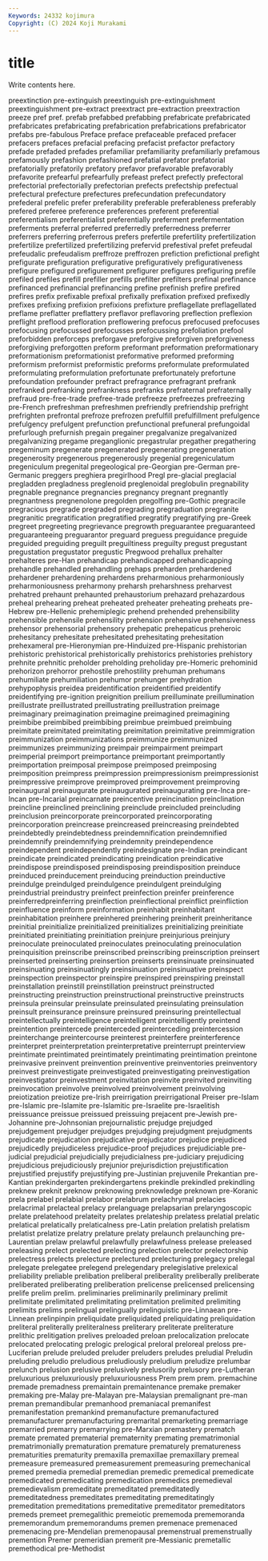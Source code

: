 ```yaml
---
Keywords: 24332 kojimura
Copyright: (C) 2024 Koji Murakami
---
```


# title

Write contents here.



preextinction pre-extinguish preextinguish pre-extinguishment preextinguishment pre-extract
preextract pre-extraction preextraction preeze pref pref. prefab prefabbed prefabbing prefabricate
prefabricated prefabricates prefabricating prefabrication prefabrications prefabricator prefabs pre-fabulous Preface preface
prefaceable prefaced prefacer prefacers prefaces prefacial prefacing prefacist prefactor prefactory
prefade prefaded prefades prefamiliar prefamiliarity prefamiliarly prefamous prefamously prefashion prefashioned
prefatial prefator prefatorial prefatorially prefatorily prefatory prefavor prefavorable prefavorably prefavorite
prefearful prefearfully prefeast prefect prefectly prefectoral prefectorial prefectorially prefectorian prefects
prefectship prefectual prefectural prefecture prefectures prefecundation prefecundatory prefederal prefelic prefer
preferability preferable preferableness preferably prefered preferee preference preferences preferent preferential
preferentialism preferentialist preferentially preferment prefermentation preferments preferral preferred preferredly preferredness
preferrer preferrers preferring preferrous prefers prefertile prefertility prefertilization prefertilize prefertilized
prefertilizing prefervid prefestival prefet prefeudal prefeudalic prefeudalism preffroze preffrozen prefiction
prefictional prefight prefigurate prefiguration prefigurative prefiguratively prefigurativeness prefigure prefigured prefigurement
prefigurer prefigures prefiguring prefile prefiled prefiles prefill prefiller prefills prefilter
prefilters prefinal prefinance prefinanced prefinancial prefinancing prefine prefinish prefire prefired
prefires prefix prefixable prefixal prefixally prefixation prefixed prefixedly prefixes prefixing
prefixion prefixions prefixture preflagellate preflagellated preflame preflatter preflattery preflavor preflavoring
preflection preflexion preflight preflood prefloration preflowering prefocus prefocused prefocuses prefocusing
prefocussed prefocusses prefocussing prefoliation prefool preforbidden preforceps preforgave preforgive preforgiven
preforgiveness preforgiving preforgotten preform preformant preformation preformationary preformationism preformationist preformative
preformed preforming preformism preformist preformistic preforms preformulate preformulated preformulating preformulation
prefortunate prefortunately prefortune prefoundation prefounder prefract prefragrance prefragrant prefrank prefranked
prefranking prefrankness prefranks prefraternal prefraternally prefraud pre-free-trade prefree-trade prefreeze prefreezes
prefreezing pre-French prefreshman prefreshmen prefriendly prefriendship prefright prefrighten prefrontal prefroze
prefrozen prefulfill prefulfillment prefulgence prefulgency prefulgent prefunction prefunctional prefuneral prefungoidal
prefurlough prefurnish pregain pregainer pregalvanize pregalvanized pregalvanizing pregame preganglionic pregastrular
pregather pregathering pregeminum pregenerate pregenerated pregenerating pregeneration pregenerosity pregenerous pregenerously
pregenial pregeniculatum pregeniculum pregenital pregeological pre-Georgian pre-German pre-Germanic preggers preghiera
pregirlhood Pregl pre-glacial preglacial pregladden pregladness preglenoid preglenoidal preglobulin pregnability
pregnable pregnance pregnancies pregnancy pregnant pregnantly pregnantness pregnenolone pregolden pregolfing
pre-Gothic pregracile pregracious pregrade pregraded pregrading pregraduation pregranite pregranitic pregratification
pregratified pregratify pregratifying pre-Greek pregreet pregreeting pregrievance pregrowth preguarantee preguaranteed
preguaranteeing preguarantor preguard preguess preguidance preguide preguided preguiding preguilt preguiltiness
preguilty pregust pregustant pregustation pregustator pregustic Pregwood prehallux prehalter prehalteres
pre-Han prehandicap prehandicapped prehandicapping prehandle prehandled prehandling prehaps preharden prehardened
prehardener prehardening prehardens preharmonious preharmoniously preharmoniousness preharmony preharsh preharshness preharvest
prehatred prehaunt prehaunted prehaustorium prehazard prehazardous preheal prehearing preheat preheated
preheater preheating preheats pre-Hebrew pre-Hellenic prehemiplegic prehend prehended prehensibility prehensible
prehensile prehensility prehension prehensive prehensiveness prehensor prehensorial prehensory prehepatic prehepaticus
preheroic prehesitancy prehesitate prehesitated prehesitating prehesitation prehexameral pre-Hieronymian pre-Hinduized pre-Hispanic
prehistorian prehistoric prehistorical prehistorically prehistorics prehistories prehistory prehnite prehnitic preholder
preholding preholiday pre-Homeric prehominid prehorizon prehorror prehostile prehostility prehuman prehumans
prehumiliate prehumiliation prehumor prehunger prehydration prehypophysis preidea preidentification preidentified preidentify
preidentifying pre-ignition preignition preilium preilluminate preillumination preillustrate preillustrated preillustrating preillustration
preimage preimaginary preimagination preimagine preimagined preimagining preimbibe preimbibed preimbibing preimbue
preimbued preimbuing preimitate preimitated preimitating preimitation preimitative preimmigration preimmunization preimmunizations
preimmunize preimmunized preimmunizes preimmunizing preimpair preimpairment preimpart preimperial preimport preimportance
preimportant preimportantly preimportation preimposal preimpose preimposed preimposing preimposition preimpress preimpression
preimpressionism preimpressionist preimpressive preimprove preimproved preimprovement preimproving preinaugural preinaugurate preinaugurated
preinaugurating pre-Inca pre-Incan pre-Incarial preincarnate preincentive preincination preinclination preincline preinclined
preinclining preinclude preincluded preincluding preinclusion preincorporate preincorporated preincorporating preincorporation preincrease
preincreased preincreasing preindebted preindebtedly preindebtedness preindemnification preindemnified preindemnify preindemnifying preindemnity
preindependence preindependent preindependently preindesignate pre-Indian preindicant preindicate preindicated preindicating preindication
preindicative preindispose preindisposed preindisposing preindisposition preinduce preinduced preinducement preinducing preinduction
preinductive preindulge preindulged preindulgence preindulgent preindulging preindustrial preindustry preinfect preinfection
preinfer preinference preinferredpreinferring preinflection preinflectional preinflict preinfliction preinfluence preinform preinformation
preinhabit preinhabitant preinhabitation preinhere preinhered preinhering preinherit preinheritance preinitial preinitialize
preinitialized preinitializes preinitializing preinitiate preinitiated preinitiating preinitiation preinjure preinjurious preinjury
preinoculate preinoculated preinoculates preinoculating preinoculation preinquisition preinscribe preinscribed preinscribing preinscription
preinsert preinserted preinserting preinsertion preinserts preinsinuate preinsinuated preinsinuating preinsinuatingly preinsinuation
preinsinuative preinspect preinspection preinspector preinspire preinspired preinspiring preinstall preinstallation preinstill
preinstillation preinstruct preinstructed preinstructing preinstruction preinstructional preinstructive preinstructs preinsula preinsular
preinsulate preinsulated preinsulating preinsulation preinsult preinsurance preinsure preinsured preinsuring preintellectual
preintellectually preintelligence preintelligent preintelligently preintend preintention preintercede preinterceded preinterceding preintercession
preinterchange preintercourse preinterest preinterfere preinterference preinterpret preinterpretation preinterpretative preinterrupt preinterview
preintimate preintimated preintimately preintimating preintimation preintone preinvasive preinvent preinvention preinventive
preinventories preinventory preinvest preinvestigate preinvestigated preinvestigating preinvestigation preinvestigator preinvestment preinvitation
preinvite preinvited preinviting preinvocation preinvolve preinvolved preinvolvement preinvolving preiotization preiotize
pre-Irish preirrigation preirrigational Preiser pre-Islam pre-Islamic pre-Islamite pre-Islamitic pre-Israelite pre-Israelitish
preissuance preissue preissued preissuing prejacent pre-Jewish pre-Johannine pre-Johnsonian prejournalistic prejudge
prejudged prejudgement prejudger prejudges prejudging prejudgment prejudgments prejudicate prejudication prejudicative
prejudicator prejudice prejudiced prejudicedly prejudiceless prejudice-proof prejudices prejudiciable pre-judicial prejudicial
prejudicially prejudicialness pre-judiciary prejudicing prejudicious prejudiciously prejunior prejurisdiction prejustification prejustified
prejustify prejustifying pre-Justinian prejuvenile Prekantian pre-Kantian prekindergarten prekindergartens prekindle prekindled
prekindling preknew preknit preknow preknowing preknowledge preknown pre-Koranic prela prelabel
prelabial prelabor prelabrum prelachrymal prelacies prelacrimal prelacteal prelacy prelanguage prelapsarian
prelaryngoscopic prelate prelatehood prelateity prelates prelateship prelatess prelatial prelatic prelatical
prelatically prelaticalness pre-Latin prelation prelatish prelatism prelatist prelatize prelatry prelature
prelaty prelaunch prelaunching pre-Laurentian prelaw prelawful prelawfully prelawfulness prelease preleased
preleasing prelect prelected prelecting prelection prelector prelectorship prelectress prelects prelecture
prelectured prelecturing prelegacy prelegal prelegate prelegatee prelegend prelegendary prelegislative prelexical
preliability preliable prelibation preliberal preliberality preliberally preliberate preliberated preliberating preliberation
prelicense prelicensed prelicensing prelife prelim prelim. preliminaries preliminarily preliminary prelimit
prelimitate prelimitated prelimitating prelimitation prelimited prelimiting prelimits prelims prelingual prelingually
prelinguistic pre-Linnaean pre-Linnean prelinpinpin preliquidate preliquidated preliquidating preliquidation preliteral preliterally
preliteralness preliterary preliterate preliterature prelithic prelitigation prelives preloaded preloan prelocalization
prelocate prelocated prelocating prelogic prelogical preloral preloreal preloss pre-Luciferian prelude
preluded preluder preluders preludes preludial Preludin preluding preludio preludious preludiously
preludium preludize prelumbar prelunch prelusion prelusive prelusively prelusorily prelusory pre-Lutheran
preluxurious preluxuriously preluxuriousness Prem prem prem. premachine premade premadness premaintain
premaintenance premake premaker premaking pre-Malay pre-Malayan pre-Malaysian premalignant pre-man preman
premandibular premanhood premaniacal premanifest premanifestation premankind premanufacture premanufactured premanufacturer premanufacturing
premarital premarketing premarriage premarried premarry premarrying pre-Marxian premastery prematch premate
premated prematerial prematernity premating prematrimonial prematrimonially prematuration premature prematurely prematureness
prematurities prematurity premaxilla premaxillae premaxillary premeal premeasure premeasured premeasurement premeasuring
premechanical premed premedia premedial premedian premedic premedical premedicate premedicated premedicating
premedication premedics premedieval premedievalism premeditate premeditated premeditatedly premeditatedness premeditates premeditating
premeditatingly premeditation premeditations premeditative premeditator premeditators premeds premeet premegalithic premeiotic
prememoda prememoranda prememorandum prememorandums premen premenace premenaced premenacing pre-Mendelian premenopausal
premenstrual premenstrually premention Premer premeridian premerit pre-Messianic premetallic premethodical pre-Methodist
